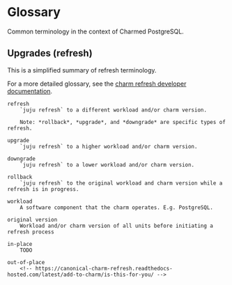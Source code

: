 # Glossary

Common terminology in the context of Charmed PostgreSQL.

## Upgrades (refresh)

This is a simplified summary of refresh terminology. 

For a more detailed glossary, see the [charm refresh  developer documentation](https://canonical-charm-refresh.readthedocs-hosted.com/latest/glossary/). 

```{glossary}
refresh
    `juju refresh` to a different workload and/or charm version.

    Note: *rollback*, *upgrade*, and *downgrade* are specific types of refresh.

upgrade
    `juju refresh` to a higher workload and/or charm version.

downgrade
    `juju refresh` to a lower workload and/or charm version.

rollback
    `juju refresh` to the original workload and charm version while a refresh is in progress.

workload
    A software component that the charm operates. E.g. PostgreSQL.

original version
    Workload and/or charm version of all units before initiating a refresh process

in-place
    TODO
    
out-of-place
    <!-- https://canonical-charm-refresh.readthedocs-hosted.com/latest/add-to-charm/is-this-for-you/ -->
```